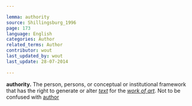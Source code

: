 ```yaml
---

lemma: authority
source: Shillingsburg_1996
page: 173 
language: English
categories: Author
related_terms: Author
contributor: wout
last_updated_by: wout
last_update: 28-07-2014
        
---
```


**authority.** The person, persons, or conceptual or institutional framework that has the right to generate or alter _[text](text.html)_ for the _[work of art](work.html)_. Not to be confused with [author](author.html)

